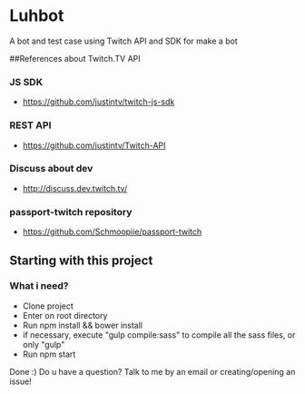 # Luhbot
A bot and test case using Twitch API and SDK for make a bot

##References about Twitch.TV API

### JS SDK
- https://github.com/justintv/twitch-js-sdk

### REST API
- https://github.com/justintv/Twitch-API

### Discuss about dev
- http://discuss.dev.twitch.tv/

### passport-twitch repository
- https://github.com/Schmoopiie/passport-twitch


## Starting with this project

### What i need?
- Clone project
- Enter on root directory
- Run npm install && bower install
- if necessary, execute "gulp compile:sass" to compile all the sass files, or only "gulp"
- Run npm start

Done :)  Do u have a question? Talk to me by an email or creating/opening an issue!
